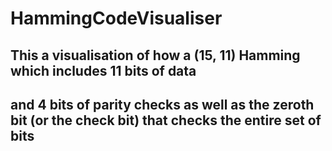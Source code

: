 # HammingCodeVisualiser

<h2>This a visualisation of how a (15, 11) Hamming which includes 11 bits of data</h2>
<h2>and 4 bits of parity checks as well as the zeroth bit (or the check bit) that checks the entire set of bits</h2>
